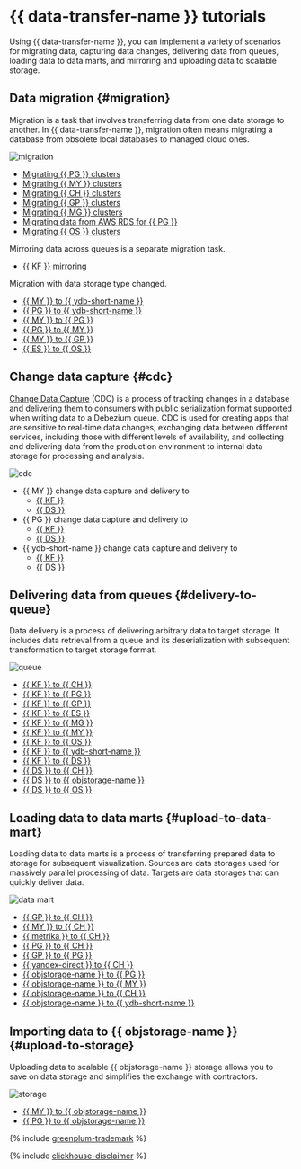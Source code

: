 # {{ data-transfer-name }} tutorials

Using {{ data-transfer-name }}, you can implement a variety of scenarios for migrating data, capturing data changes, delivering data from queues, loading data to data marts, and mirroring and uploading data to scalable storage.

## Data migration {#migration}

Migration is a task that involves transferring data from one data storage to another. In {{ data-transfer-name }}, migration often means migrating a database from obsolete local databases to managed cloud ones.

![migration](../../_assets/data-transfer/tutorials/migration.svg)

* [Migrating {{ PG }} clusters](managed-postgresql.md)
* [Migrating {{ MY }} clusters](managed-mysql-to-mysql.md)
* [Migrating {{ CH }} clusters](managed-clickhouse.md)
* [Migrating {{ GP }} clusters](managed-greenplum.md)
* [Migrating {{ MG }} clusters](managed-mongodb.md)
* [Migrating data from AWS RDS for {{ PG }}](rds-to-mpg.md)
* [Migrating {{ OS }} clusters](os-to-mos.md)

Mirroring data across queues is a separate migration task.

* [{{ KF }} mirroring](mkf-to-mkf.md)

Migration with data storage type changed.

* [{{ MY }} to {{ ydb-short-name }}](managed-mysql-to-ydb.md)
* [{{ PG }} to {{ ydb-short-name }}](mpg-to-ydb.md)
* [{{ MY }} to {{ PG }}](mmy-to-mpg.md)
* [{{ PG }} to {{ MY }}](mpg-to-mmy.md)
* [{{ MY }} to {{ GP }}](mmy-to-mgp.md)
* [{{ ES }} to {{ OS }}](mes-to-mos.md)

## Change data capture {#cdc}

[Change Data Capture](../concepts/cdc.md) (CDC) is a process of tracking changes in a database and delivering them to consumers with public serialization format supported when writing data to a Debezium queue.
CDC is used for creating apps that are sensitive to real-time data changes, exchanging data between different services, including those with different levels of availability, and collecting and delivering data from the production environment to internal data storage for processing and analysis.

![cdc](../../_assets/data-transfer/tutorials/cdc.svg)

* {{ MY }} change data capture and delivery to
   * [{{ KF }}](cdc-mmy.md)
   * [{{ DS }}](mmy-to-yds.md)
* {{ PG }} change data capture and delivery to
   * [{{ KF }}](cdc-mpg.md)
   * [{{ DS }}](mpg-to-yds.md)
* {{ ydb-short-name }} change data capture and delivery to
   * [{{ KF }}](cdc-ydb.md)
   * [{{ DS }}](ydb-to-yds.md)

## Delivering data from queues {#delivery-to-queue}

Data delivery is a process of delivering arbitrary data to target storage. It includes data retrieval from a queue and its deserialization with subsequent transformation to target storage format.

![queue](../../_assets/data-transfer/tutorials/queue.svg)

* [{{ KF }} to {{ CH }}](mkf-to-mch.md)
* [{{ KF }} to {{ PG }}](mkf-to-mpg.md)
* [{{ KF }} to {{ GP }}](managed-kafka-to-greenplum.md)
* [{{ KF }} to {{ ES }}](mkf-to-mes.md)
* [{{ KF }} to {{ MG }}](mkf-to-mmg.md)
* [{{ KF }} to {{ MY }}](mkf-to-mmy.md)
* [{{ KF }} to {{ OS }}](mkf-to-mos.md)
* [{{ KF }} to {{ ydb-short-name }}](mkf-to-ydb.md)
* [{{ KF }} to {{ DS }}](mkf-to-yds.md)
* [{{ DS }} to {{ CH }}](yds-to-clickhouse.md)
* [{{ DS }} to {{ objstorage-name }}](yds-to-objstorage.md)
* [{{ DS }} to {{ OS }}](trails-to-os.md)

## Loading data to data marts {#upload-to-data-mart}

Loading data to data marts is a process of transferring prepared data to storage for subsequent visualization. Sources are data storages used for massively parallel processing of data. Targets are data storages that can quickly deliver data.

![data mart](../../_assets/data-transfer/tutorials/data-mart.svg)

* [{{ GP }} to {{ CH }}](greenplum-to-clickhouse.md)
* [{{ MY }} to {{ CH }}](mysql-to-clickhouse.md)
* [{{ metrika }} to {{ CH }}](metrika-to-clickhouse.md)
* [{{ PG }} to {{ CH }}](rdbms-to-clickhouse.md)
* [{{ GP }} to {{ PG }}](greenplum-to-postgresql.md)
* [{{ yandex-direct }} to {{ CH }}](direct-to-mch.md)
* [{{ objstorage-name }} to {{ PG }}](object-storage-to-postgresql.md)
* [{{ objstorage-name }} to {{ MY }}](objs-mmy-migration.md)
* [{{ objstorage-name }} to {{ CH }}](object-storage-to-clickhouse.md)
* [{{ objstorage-name }} to {{ ydb-short-name }}](object-storage-to-ydb.md)

## Importing data to {{ objstorage-name }} {#upload-to-storage}

Uploading data to scalable {{ objstorage-name }} storage allows you to save on data storage and simplifies the exchange with contractors.

![storage](../../_assets/data-transfer/tutorials/storage.svg)

* [{{ MY }} to {{ objstorage-name }}](mmy-objs-migration.md)
* [{{ PG }} to {{ objstorage-name }}](mpg-to-objstorage.md)


{% include [greenplum-trademark](../../_includes/mdb/mgp/trademark.md) %}




{% include [clickhouse-disclaimer](../../_includes/clickhouse-disclaimer.md) %}